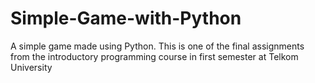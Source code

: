 # Simple-Game-with-Python
A simple game made using Python.
This is one of the final assignments from the introductory programming course in first semester at Telkom University
